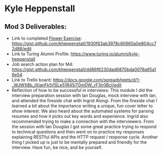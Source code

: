 # Kyle Heppenstall

## Mod 3 Deliverables:

* Link to completed [Flower Exercise](https://github.com/turingschool/professional_skills/blob/master/files/Career%20Unit%20-%20The%20Flower%20Diagram.pdf): https://gist.github.com/kheppenstall/1930f63ab3978c60665a0e804cc72d88/edit
* Link to Turing Alumni Profile: https://www.turing.io/alumni/kyle-heppenstall
* Job search action plan for M4: https://gist.github.com/kheppenstall/dd86f6230dad6870bda0076a95a16e54
* Link to Trello board: https://docs.google.com/spreadsheets/d/1-_WJWX8b_IXianFk5j1SLe51R45iT0mDW_rF3ir0BcI/edit
* Reflection of how to be successful in interviews: This module I did the interview preparation session with Ian Douglas, mock interview with Ian, and attended the fireside chat with Ingrid Alongi. From the fireside chat I learned a bit about the importance writing a unique, fun cover letter to show interest. We also heard about the automated systems for parsing resumes and how it picks out key words and experience. Ingrid also recommended trying to make a connection with the interviewers. From the session with Ian Douglas I got some great practice trying to respond to technical questions and then went on to practice my responses explaining RESTful APIs and the HTTP request / response cycle. Another thing I picked up is just to be mentally prepared and friendly for the interview. Have fun, be nice, and be yourself.

